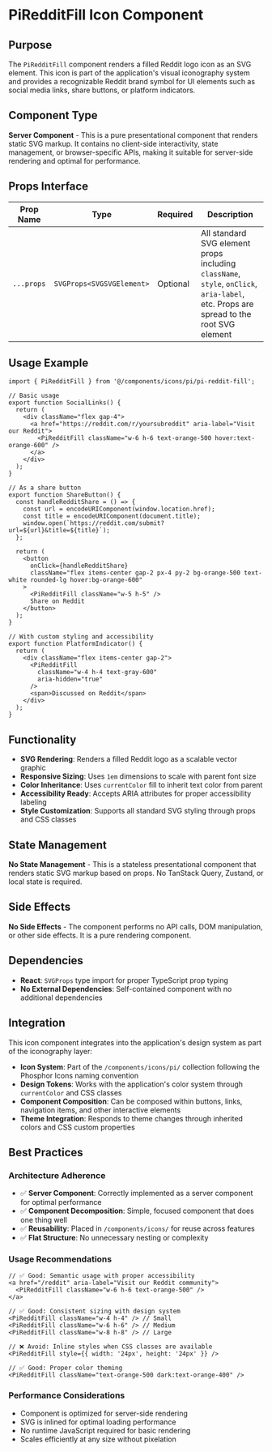 # PiRedditFill Icon Component

## Purpose
The `PiRedditFill` component renders a filled Reddit logo icon as an SVG element. This icon is part of the application's visual iconography system and provides a recognizable Reddit brand symbol for UI elements such as social media links, share buttons, or platform indicators.

## Component Type
**Server Component** - This is a pure presentational component that renders static SVG markup. It contains no client-side interactivity, state management, or browser-specific APIs, making it suitable for server-side rendering and optimal for performance.

## Props Interface

| Prop Name | Type | Required | Description |
|-----------|------|----------|-------------|
| `...props` | `SVGProps<SVGSVGElement>` | Optional | All standard SVG element props including `className`, `style`, `onClick`, `aria-label`, etc. Props are spread to the root SVG element |

## Usage Example

```tsx
import { PiRedditFill } from '@/components/icons/pi/pi-reddit-fill';

// Basic usage
export function SocialLinks() {
  return (
    <div className="flex gap-4">
      <a href="https://reddit.com/r/yoursubreddit" aria-label="Visit our Reddit">
        <PiRedditFill className="w-6 h-6 text-orange-500 hover:text-orange-600" />
      </a>
    </div>
  );
}

// As a share button
export function ShareButton() {
  const handleRedditShare = () => {
    const url = encodeURIComponent(window.location.href);
    const title = encodeURIComponent(document.title);
    window.open(`https://reddit.com/submit?url=${url}&title=${title}`);
  };

  return (
    <button 
      onClick={handleRedditShare}
      className="flex items-center gap-2 px-4 py-2 bg-orange-500 text-white rounded-lg hover:bg-orange-600"
    >
      <PiRedditFill className="w-5 h-5" />
      Share on Reddit
    </button>
  );
}

// With custom styling and accessibility
export function PlatformIndicator() {
  return (
    <div className="flex items-center gap-2">
      <PiRedditFill 
        className="w-4 h-4 text-gray-600" 
        aria-hidden="true"
      />
      <span>Discussed on Reddit</span>
    </div>
  );
}
```

## Functionality
- **SVG Rendering**: Renders a filled Reddit logo as a scalable vector graphic
- **Responsive Sizing**: Uses `1em` dimensions to scale with parent font size
- **Color Inheritance**: Uses `currentColor` fill to inherit text color from parent
- **Accessibility Ready**: Accepts ARIA attributes for proper accessibility labeling
- **Style Customization**: Supports all standard SVG styling through props and CSS classes

## State Management
**No State Management** - This is a stateless presentational component that renders static SVG markup based on props. No TanStack Query, Zustand, or local state is required.

## Side Effects
**No Side Effects** - The component performs no API calls, DOM manipulation, or other side effects. It is a pure rendering component.

## Dependencies
- **React**: `SVGProps` type import for proper TypeScript prop typing
- **No External Dependencies**: Self-contained component with no additional dependencies

## Integration
This icon component integrates into the application's design system as part of the iconography layer:

- **Icon System**: Part of the `/components/icons/pi/` collection following the Phosphor Icons naming convention
- **Design Tokens**: Works with the application's color system through `currentColor` and CSS classes
- **Component Composition**: Can be composed within buttons, links, navigation items, and other interactive elements
- **Theme Integration**: Responds to theme changes through inherited colors and CSS custom properties

## Best Practices

### Architecture Adherence
- ✅ **Server Component**: Correctly implemented as a server component for optimal performance
- ✅ **Component Decomposition**: Simple, focused component that does one thing well
- ✅ **Reusability**: Placed in `/components/icons/` for reuse across features
- ✅ **Flat Structure**: No unnecessary nesting or complexity

### Usage Recommendations
```tsx
// ✅ Good: Semantic usage with proper accessibility
<a href="/reddit" aria-label="Visit our Reddit community">
  <PiRedditFill className="w-6 h-6 text-orange-500" />
</a>

// ✅ Good: Consistent sizing with design system
<PiRedditFill className="w-4 h-4" /> // Small
<PiRedditFill className="w-6 h-6" /> // Medium  
<PiRedditFill className="w-8 h-8" /> // Large

// ❌ Avoid: Inline styles when CSS classes are available
<PiRedditFill style={{ width: '24px', height: '24px' }} />

// ✅ Good: Proper color theming
<PiRedditFill className="text-orange-500 dark:text-orange-400" />
```

### Performance Considerations
- Component is optimized for server-side rendering
- SVG is inlined for optimal loading performance
- No runtime JavaScript required for basic rendering
- Scales efficiently at any size without pixelation